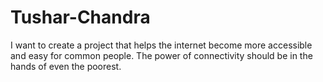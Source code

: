 # Tushar-Chandra
I want to create a project that helps the internet become more accessible and easy for common people. The power of connectivity should be in the hands of even the poorest.

